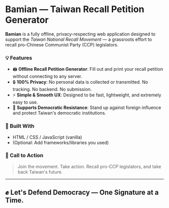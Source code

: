 # Bamian — Taiwan Recall Petition Generator

**Bamian** is a fully offline, privacy-respecting web application designed to support the *Taiwan National Recall Movement* — a grassroots effort to recall pro-Chinese Communist Party (CCP) legislators.

### 💡 Features

- 🖨️ **Offline Recall Petition Generator**: Fill out and print your recall petition without connecting to any server.
- 🔒 **100% Privacy**: No personal data is collected or transmitted. No tracking. No backend. No submission.
- ⚡ **Simple & Smooth UX**: Designed to be fast, lightweight, and extremely easy to use.
- 🧱 **Supports Democratic Resistance**: Stand up against foreign influence and protect Taiwan's democratic institutions.

### 🧩 Built With

- HTML / CSS / JavaScript (vanilla)
- (Optional: Add frameworks/libraries you used)

### 📢 Call to Action

> Join the movement. Take action. Recall pro-CCP legislators, and take back Taiwan's future.

---

## ✊ Let's Defend Democracy — One Signature at a Time.

